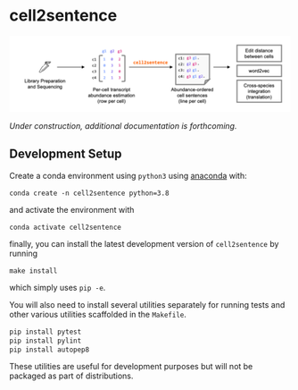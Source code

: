 # cell2sentence

![cell2sentence workflow image](c2s_overview.png)

*Under construction, additional documentation is forthcoming.*

## Development Setup

Create a conda environment using `python3` using 
[anaconda](https://docs.anaconda.com/anaconda/install/) with:

    conda create -n cell2sentence python=3.8

and activate the environment with

    conda activate cell2sentence

finally, you can install the latest development version of `cell2sentence` by
running

    make install

which simply uses `pip -e`.

You will also need to install several utilities separately for running tests
and other various utilities scaffolded in the `Makefile`.

    pip install pytest
    pip install pylint
    pip install autopep8

These utilities are useful for development purposes but will not be packaged
as part of distributions.
